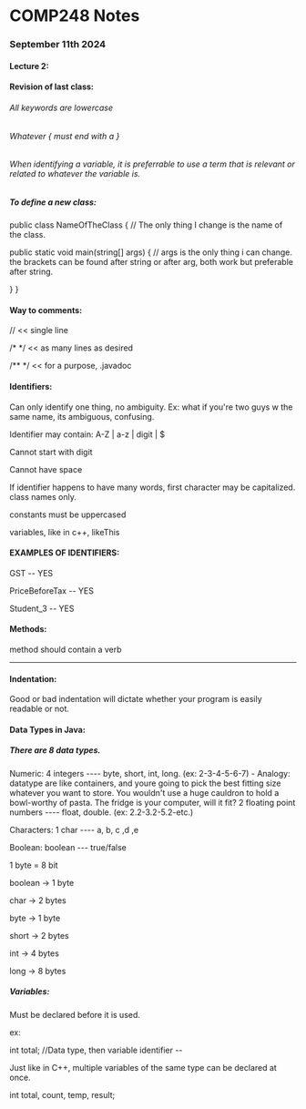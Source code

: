 # COMP248 Notes

### September 11th 2024
#### Lecture 2:

#### Revision of last class:
###### All keywords are lowercase
###### Whatever { must end with a }
###### When identifying a variable, it is preferrable to use a term that is relevant or related to whatever the variable is.

##### To define a new class:

public class NameOfTheClass { // The only thing I change is the name of the class.

public static void main(string[] args) { // args is the only thing i can change. the brackets can be found after string or after arg, both work but preferable after string.

  }
}

#### Way to comments:

//              << single line

/*     */       << as many lines as desired

/**    */       << for a purpose, .javadoc



#### Identifiers:

Can only identify one thing, no ambiguity. Ex: what if you're two guys w the same name, its ambiguous, confusing.

Identifier may contain: A-Z | a-z | digit | $

Cannot start with digit

Cannot have space

If identifier happens to have many words, first character may be capitalized. class names only.

constants must be uppercased

variables, like in c++, likeThis

#### EXAMPLES OF IDENTIFIERS:

GST -- YES

PriceBeforeTax -- YES

Student_3 -- YES

#### Methods:

method should contain a verb

______________

#### Indentation:

Good or bad indentation will dictate whether your program is easily readable or not.

#### Data Types in Java:

##### There are 8 data types.

Numeric: 4 integers ---- byte, short, int, long. (ex: 2-3-4-5-6-7) - Analogy: datatype are like containers, and youre going to pick the best fitting size whatever you want to store. You wouldn't use a huge cauldron to hold a bowl-worthy of pasta. The fridge is your computer, will it fit?
         2 floating point numbers ---- float, double. (ex: 2.2-3.2-5.2-etc.)

Characters: 1 char ---- a, b, c ,d ,e

Boolean: boolean --- true/false

1 byte = 8 bit

boolean -> 1 byte

char -> 2 bytes

byte -> 1 byte

short -> 2 bytes

int -> 4 bytes

long -> 8 bytes


##### Variables:

Must be declared before it is used.

ex:

int total; //Data type, then variable identifier --

Just like in C++, multiple variables of the same type can be declared at once.

int total, count, temp, result;

